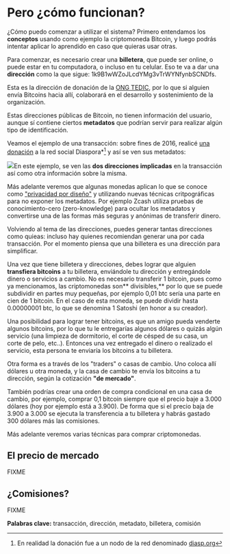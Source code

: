 # Pero ¿cómo funcionan?

¿Cómo puedo comenzar a utilizar el sistema? Primero entendamos los **conceptos** usando como ejemplo la criptomoneda Bitcoin, y luego podrás intentar aplicar lo aprendido en caso que quieras usar otras.

Para comenzar, es necesario crear una **billetera**, que puede ser online, o puede estar en tu computadora, o incluso en tu celular. Eso te va a dar una **dirección** como la que sigue: 1k9B1wWZoJLcdYMg3vTrWYNfynbSCNDfs.

Esta es la dirección de donación de la [ONG TEDIC](https://www.tedic.org), por lo que si alguien envía Bitcoins hacia allí, colaborará en el desarrollo y sostenimiento de la organización.

Estas direcciones públicas de Bitcoin, no tienen información del usuario, aunque sí contiene ciertos **metadatos** que podrían servir para realizar algún tipo de identificación.

Veamos el ejemplo de una transacción: sobre fines de 2016, realicé [una donación](https://blockchain.info/tx/dce48ad9632b213e37c7c100f340d12ce11f99f55b2dc7478cea3ece4558f32e) a la red social Diaspora\*[^1] y así se ven sus metadatos:

![](/assets/Selección_081.png)En este ejemplo, se ven las **dos direcciones implicadas** en la transacción así como otra información sobre la misma.

Más adelante veremos que algunas monedas aplican lo que se conoce como ["privacidad por diseño"](https://karisma.org.co/que-es-la-privacidad-por-diseno-y-por-que-deberia-importarle/) y utilizando nuevas técnicas critpográficas para no exponer los metadatos. Por ejemplo Zcash utiliza pruebas de conocimiento-cero \(zero-knowledge\) para ocultar los metadatos y convertirse una de las formas más seguras y anónimas de transferir dinero.

Volviendo al tema de las direcciones, puedes generar tantas direcciones como quieas: incluso hay quienes recomiendan generar una por cada transacción. Por el momento piensa que una billetera es una dirección para simplificar.

Una vez que tiene billetera y direcciones, debes lograr que alguien **transfiera bitcoins** a tu billetera, enviándole tu dirección y entregándole dinero o servicios a cambio. No es necesario transferir 1 bitcoin, pues como ya mencionamos, las criptomonedas son** divisibles,** por lo que se puede subdividir en partes muy pequeñas, por ejemplo 0,01 btc sería una parte en cien de 1 bitcoin. En el caso de esta moneda, se puede dividir hasta 0.00000001 btc, lo que se denomina 1 Satoshi \(en honor a su creador\).

Una posibilidad para lograr tener bitcoins, es que un amigo pueda venderte algunos bitcoins, por lo que tu le entregarías algunos dólares o quizás algún servicio \(una limpieza de dormitorio, el corte de césped de su casa, un corte de pelo, etc..\). Entonces una vez entregado el dinero o realizado el servicio, esta persona te enviaría los bitcoins a tu billetera.

Otra forma es a través de los "traders" o casas de cambio. Uno coloca allí dólares u otra moneda, y la casa de cambio te envía los bitcoins a tu dirección, según la cotización **"de mercado"**.

También podrías crear una orden de compra condicional en una casa de cambio, por ejemplo, comprar 0,1 bitcoin siempre que el precio baje a 3.000 dólares \(hoy por ejemplo está a 3.900\). De forma que si el precio baja de 3.900 a 3.000 se ejecuta la transferencia a tu billetera y habrás gastado 300 dólares más las comisiones.

Más adelante veremos varias técnicas para comprar criptomonedas.

## El precio de mercado

FIXME

## ¿Comisiones?

FIXME

**Palabras clave:** transacción, dirección, metadato, billetera, comisión

[^1]: En realidad la donación fue a un nodo de la red denominado [diasp.org](https://diasp.org/)


